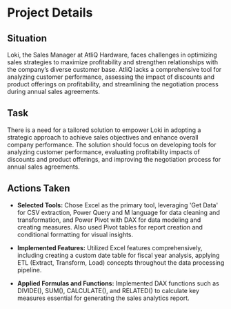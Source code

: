# Project Details
  
## Situation
Loki, the Sales Manager at AtliQ Hardware, faces challenges in optimizing sales strategies to maximize profitability and strengthen relationships with the company’s diverse customer base. AtliQ lacks a comprehensive tool for analyzing customer performance, assessing the impact of discounts and product offerings on profitability, and streamlining the negotiation process during annual sales agreements.

## Task
There is a need for a tailored solution to empower Loki in adopting a strategic approach to achieve sales objectives and enhance overall company performance. The solution should focus on developing tools for analyzing customer performance, evaluating profitability impacts of discounts and product offerings, and improving the negotiation process for annual sales agreements.

## Actions Taken
- **Selected Tools:** Chose Excel as the primary tool, leveraging 'Get Data' for CSV extraction, Power Query and M language for data cleaning and transformation, and Power Pivot with DAX for data modeling and creating measures. Also used Pivot tables for report creation and conditional formatting for visual insights.

- **Implemented Features:** Utilized Excel features comprehensively, including creating a custom date table for fiscal year analysis, applying ETL (Extract, Transform, Load) concepts throughout the data processing pipeline.

- **Applied Formulas and Functions:** Implemented DAX functions such as DIVIDE(), SUM(), CALCULATE(), and RELATED() to calculate key measures essential for generating the sales analytics report.



